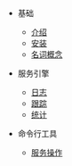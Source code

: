 * 基础

    * [介绍](/)
    * [安装](install.md)
    * [名词概念](glossary.md)

* 服务引擎

    * [日志](engines/log.md)
    * [跟踪](engines/trace.md)
    * [统计](engines/stats.md)

* 命令行工具

    * [服务操作](console/service.md)